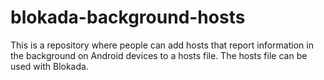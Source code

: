 # blokada-background-hosts
This is a repository where people can add hosts that report information in the background on Android devices to a hosts file. The hosts file can be used with Blokada.
